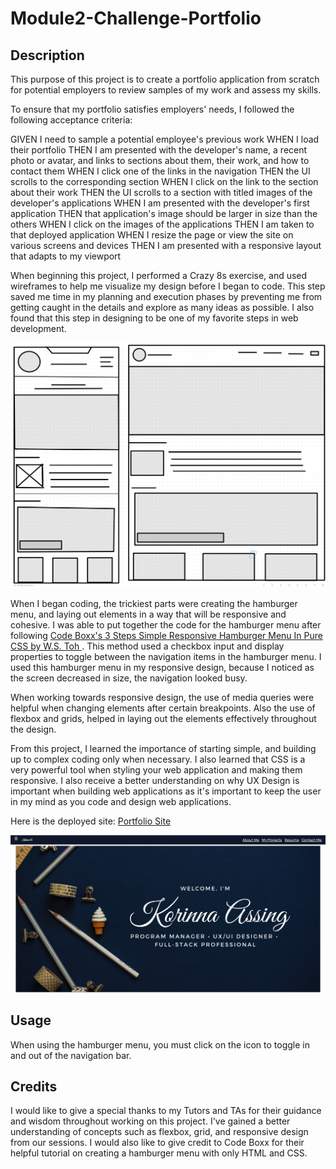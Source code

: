 # Module2-Challenge-Portfolio

## Description

This purpose of this project is to create a portfolio application from scratch for potential employers to review samples of my work and assess my skills.

To ensure that my portfolio satisfies employers' needs, I followed the following acceptance criteria:

GIVEN I need to sample a potential employee's previous work
WHEN I load their portfolio
THEN I am presented with the developer's name, a recent photo or avatar, and links to sections about them, their work, and how to contact them
WHEN I click one of the links in the navigation
THEN the UI scrolls to the corresponding section
WHEN I click on the link to the section about their work
THEN the UI scrolls to a section with titled images of the developer's applications
WHEN I am presented with the developer's first application
THEN that application's image should be larger in size than the others
WHEN I click on the images of the applications
THEN I am taken to that deployed application
WHEN I resize the page or view the site on various screens and devices
THEN I am presented with a responsive layout that adapts to my viewport

When beginning this project, I performed a Crazy 8s exercise, and used wireframes to help me visualize my design before I began to code. This step saved me time in my planning and execution phases by preventing me from getting caught in the details and explore as many ideas as possible. I also found that this step in designing to be one of my favorite steps in web development.

![Wireframes](/assets/images/Wireframes-portfolio.png)

When I began coding, the trickiest parts were creating the hamburger menu, and laying out elements in a way that will be responsive and cohesive. I was able to put together the code for the hamburger menu after following [Code Boxx's 3 Steps Simple Responsive Hamburger Menu In Pure CSS by W.S. Toh ](https://code-boxx.com/simple-responsive-pure-css-hamburger-menu/). This method used a checkbox input and display properties to toggle between the navigation items in the hamburger menu. I used this hamburger menu in my responsive design, because I noticed as the screen decreased in size, the navigation looked busy. 

When working towards responsive design, the use of media queries were helpful when changing elements after certain breakpoints. Also the use of flexbox and grids, helped in laying out the elements effectively throughout the design.

From this project, I learned the importance of starting simple, and building up to complex coding only when necessary. I also learned that CSS is a very powerful tool when styling your web application and making them responsive. I also receive a better understanding on why UX Design is important when building web applications as it's important to keep the user in my mind as you code and design web applications.

Here is the deployed site: [Portfolio Site](https://kassing3.github.io/Module2-Challenge-Portfolio/)

![Portfolio Home Page](/assets/images/Porfolio-Homepage.png)

## Usage

When using the hamburger menu, you must click on the icon to toggle in and out of the navigation bar.

## Credits

I would like to give a special thanks to my Tutors and TAs for their guidance and wisdom  throughout working on this project. I've gained a better understanding of concepts such as flexbox, grid, and responsive design from our sessions. I would also like to give credit to Code Boxx for their helpful tutorial on creating a hamburger menu with only HTML and CSS.
